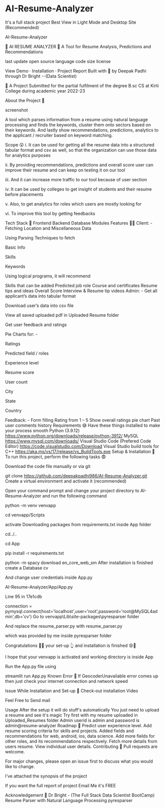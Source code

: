 # AI-Resume-Analyzer
It's a full stack project
Best View in Light Mode and Desktop Site (Recommended)


AI-Resume-Analyzer

🌴 AI RESUME ANALYZER 🌴
A Tool for Resume Analysis, Predictions and Recommendations

last update open source language code size license

View Demo · Installation · Project Report
Built with 🤍 by Deepak Padhi through Dr Bright --(Data Scientist)

🚀 A Project Submitted for the partial fulfilment of the degree B.sc CS at Kirti College during academic year 2022-23


About the Project 🥱

screenshot

A tool which parses information from a resume using natural language processing and finds the keywords, cluster them onto sectors based on their keywords. And lastly show recommendations, predictions, analytics to the applicant / recruiter based on keyword matching.

Scope 😲
i. It can be used for getting all the resume data into a structured tabular format and csv as well, so that the organization can use those data for analytics purposes

ii. By providing recommendations, predictions and overall score user can improve their resume and can keep on testing it on our tool

iii. And it can increase more traffic to our tool because of user section

iv. It can be used by colleges to get insight of students and their resume before placements

v. Also, to get analytics for roles which users are mostly looking for

vi. To improve this tool by getting feedbacks

Tech Stack 🍻
Frontend
Backend
Database
Modules
Features 🤦‍♂️
Client: -
Fetching Location and Miscellaneous Data

Using Parsing Techniques to fetch

Basic Info

Skills

Keywords

Using logical programs, it will recommend

Skills that can be added
Predicted job role
Course and certificates
Resume tips and ideas
Overall Score
Interview & Resume tip videos
Admin: -
Get all applicant’s data into tabular format

Download user’s data into csv file

View all saved uploaded pdf in Uploaded Resume folder

Get user feedback and ratings

Pie Charts for: -

Ratings

Predicted field / roles

Experience level

Resume score

User count

City

State

Country

Feedback: -
Form filling
Rating from 1 – 5
Show overall ratings pie chart
Past user comments history
Requirements 😅
Have these things installed to make your process smooth
Python (3.9.12) https://www.python.org/downloads/release/python-3912/
MySQL https://www.mysql.com/downloads/
Visual Studio Code (Prefered Code Editor) https://code.visualstudio.com/Download
Visual Studio build tools for C++ https://aka.ms/vs/17/release/vs_BuildTools.exe
Setup & Installation 👀
To run this project, perform the following tasks 😨

Download the code file manually or via git

git clone https://github.com/deepakpadhi986/AI-Resume-Analyzer.git
Create a virtual environment and activate it (recommended)

Open your command prompt and change your project directory to AI-Resume-Analyzer and run the following command

python -m venv venvapp

cd venvapp/Scripts

activate
Downloading packages from requirements.txt inside App folder

cd../..

cd App

pip install -r requirements.txt

python -m spacy download en_core_web_sm
After installation is finished create a Database cv

And change user credentials inside App.py

AI-Resume-Analyzer/App/App.py

Line 95 in 17e1cdb

 connection = pymysql.connect(host='localhost',user='root',password='root@MySQL4admin',db='cv') 
Go to venvapp\Lib\site-packages\pyresparser folder

And replace the resume_parser.py with resume_parser.py

which was provided by me inside pyresparser folder

Congratulations 🥳😱 your set-up 👆 and installation is finished 😵🤯

I hope that your venvapp is activated and working directory is inside App

Run the App.py file using

streamlit run App.py
Known Error 🤪
If GeocoderUnavailable error comes up then just check your internet connection and network speed

Issue While Installation and Set-up 🤧
Check-out installation Video

Feel Free to Send mail

Usage
After the setup it will do stuff's automatically
You just need to upload a resume and see it's magic
Try first with my resume uploaded in Uploaded_Resumes folder
Admin userid is admin and password is admin@resume-analyzer
Roadmap 🛵
 Predict user experience level.
 Add resume scoring criteria for skills and projects.
 Added fields and recommendations for web, android, ios, data science.
 Add more fields for other roles, and its recommendations respectively.
 Fetch more details from users resume.
 View individual user details.
Contributing 🤘
Pull requests are welcome.

For major changes, please open an issue first to discuss what you would like to change.

I've attached the synopsis of the project

If you want the full report of project Email Me it's FREE

Acknowledgement 🤗
Dr Bright - (The Full Stack Data Scientist BootCamp)
Resume Parser with Natural Language Processing
pyresparser
